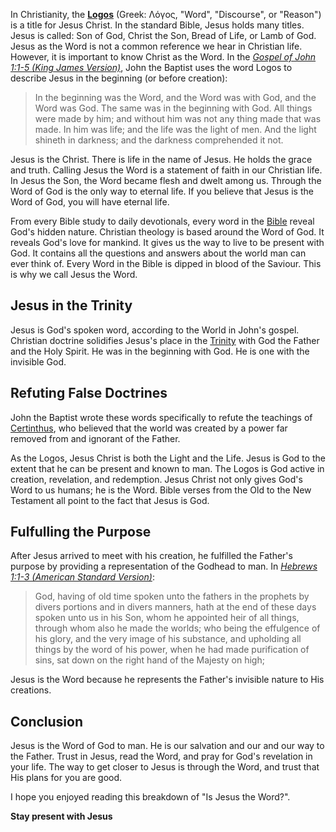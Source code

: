 In Christianity, the [**Logos**](https://en.wikipedia.org/wiki/Logos_(Christianity)) (Greek: Λόγος, "Word", "Discourse", or "Reason") is a title for Jesus Christ. In the standard Bible, Jesus holds many titles. Jesus is called: Son of God, Christ the Son, Bread of Life, or Lamb of God. Jesus as the Word is not a common reference we hear in Christian life. However, it is important to know Christ as the Word. In the *[Gospel of John 1:1-5 (King James Version)](https://www.biblegateway.com/passage/?search=John+1%3A1-14&version=NIV)*, John the Baptist uses the word Logos to describe Jesus in the beginning (or before creation):

> In the beginning was the Word, and the Word was with God, and the Word was God. The same was in the beginning with God. All things were made by him; and without him was not any thing made that was made. In him was life; and the life was the light of men. And the light shineth in darkness; and the darkness comprehended it not.

Jesus is the Christ. There is life in the name of Jesus. He holds the grace and truth. Calling Jesus the Word is a statement of faith in our Christian life. In Jesus the Son, the Word became flesh and dwelt among us. Through the Word of God is the only way to eternal life. If you believe that Jesus is the Word of God, you will have eternal life.

From every Bible study to daily devotionals, every word in the [Bible](https://www.bible.com/) reveal God's hidden nature. Christian theology is based around the Word of God. It reveals God's love for mankind. It gives us the way to live to be present with God. It contains all the questions and answers about the world man can ever think of. Every Word in the Bible is dipped in blood of the Saviour. This is why we call Jesus the Word.

## Jesus in the Trinity

Jesus is God's spoken word, according to the World in John's gospel. Christian doctrine solidifies Jesus's place in the [Trinity](https://www.christianity.com/god/trinity/god-in-three-persons-a-doctrine-we-barely-understand-11634405.html) with God the Father and the Holy Spirit. He was in the beginning with God. He is one with the invisible God. 

## Refuting False Doctrines

John the Baptist wrote these words specifically to refute the teachings of [Certinthus](https://en.wikipedia.org/wiki/Cerinthus), who believed that the world was created by a power far removed from and ignorant of the Father. 

As the Logos, Jesus Christ is both the Light and the Life. Jesus is God to the extent that he can be present and known to man. The Logos is God active in creation, revelation, and redemption. Jesus Christ not only gives God's Word to us humans; he is the Word. Bible verses from the Old to the New Testament all point to the fact that Jesus is God.

## Fulfulling the Purpose

After Jesus arrived to meet with his creation, he fulfilled the Father's purpose by providing a representation of the Godhead to man. In [*Hebrews 1:1-3 (American Standard Version)*](https://www.biblegateway.com/passage/?search=Hebrews+1%3A1-3&version=NIV): 

> God, having of old time spoken unto the fathers in the prophets by divers portions and in divers manners, hath at the end of these days spoken unto us in his Son, whom he appointed heir of all things, through whom also he made the worlds; who being the effulgence of his glory, and the very image of his substance, and upholding all things by the word of his power, when he had made purification of sins, sat down on the right hand of the Majesty on high;

Jesus is the Word because he represents the Father's invisible nature to His creations.

## Conclusion

Jesus is the Word of God to man. He is our salvation and our and our way to the Father. Trust in Jesus, read the Word, and pray for God's revelation in your life. The way to get closer to Jesus is through the Word, and trust that His plans for you are good.

I hope you enjoyed reading this breakdown of "Is Jesus the Word?".

**Stay present with Jesus**

